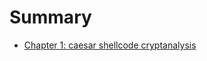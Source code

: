 # Summary

- [Chapter 1: caesar shellcode cryptanalysis](./caesar_shellcode_cryptanalysis_attack.md)
